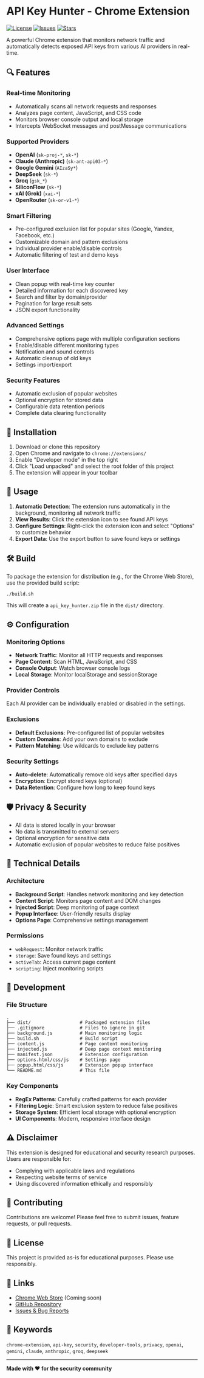# API Key Hunter - Chrome Extension

[![License](https://img.shields.io/github/license/RoninReilly/api-key-hunter)](https://github.com/RoninReilly/api-key-hunter/blob/main/LICENSE)
[![Issues](https://img.shields.io/github/issues/RoninReilly/api-key-hunter)](https://github.com/RoninReilly/api-key-hunter/issues)
[![Stars](https://img.shields.io/github/stars/RoninReilly/api-key-hunter?style=social)](https://github.com/RoninReilly/api-key-hunter)

A powerful Chrome extension that monitors network traffic and automatically detects exposed API keys from various AI providers in real-time.

## 🔍 Features

### **Real-time Monitoring**
- Automatically scans all network requests and responses
- Analyzes page content, JavaScript, and CSS code
- Monitors browser console output and local storage
- Intercepts WebSocket messages and postMessage communications

### **Supported Providers**
- **OpenAI** (`sk-proj-*`, `sk-*`)
- **Claude (Anthropic)** (`sk-ant-api03-*`)
- **Google Gemini** (`AIzaSy*`)
- **DeepSeek** (`sk-*`)
- **Groq** (`gsk_*`)
- **SiliconFlow** (`sk-*`)
- **xAI (Grok)** (`xai-*`)
- **OpenRouter** (`sk-or-v1-*`)

### **Smart Filtering**
- Pre-configured exclusion list for popular sites (Google, Yandex, Facebook, etc.)
- Customizable domain and pattern exclusions
- Individual provider enable/disable controls
- Automatic filtering of test and demo keys

### **User Interface**
- Clean popup with real-time key counter
- Detailed information for each discovered key
- Search and filter by domain/provider
- Pagination for large result sets
- JSON export functionality

### **Advanced Settings**
- Comprehensive options page with multiple configuration sections
- Enable/disable different monitoring types
- Notification and sound controls
- Automatic cleanup of old keys
- Settings import/export

### **Security Features**
- Automatic exclusion of popular websites
- Optional encryption for stored data
- Configurable data retention periods
- Complete data clearing functionality

## 🚀 Installation

1.  Download or clone this repository
2.  Open Chrome and navigate to `chrome://extensions/`
3.  Enable "Developer mode" in the top right
4.  Click "Load unpacked" and select the root folder of this project
5.  The extension will appear in your toolbar

## 📖 Usage

1.  **Automatic Detection**: The extension runs automatically in the background, monitoring all network traffic
2.  **View Results**: Click the extension icon to see found API keys
3.  **Configure Settings**: Right-click the extension icon and select "Options" to customize behavior
4.  **Export Data**: Use the export button to save found keys or settings

## 🛠️ Build

To package the extension for distribution (e.g., for the Chrome Web Store), use the provided build script:

```bash
./build.sh
```

This will create a `api_key_hunter.zip` file in the `dist/` directory.

## ⚙️ Configuration

### Monitoring Options
- **Network Traffic**: Monitor all HTTP requests and responses
- **Page Content**: Scan HTML, JavaScript, and CSS
- **Console Output**: Watch browser console logs
- **Local Storage**: Monitor localStorage and sessionStorage

### Provider Controls
Each AI provider can be individually enabled or disabled in the settings.

### Exclusions
- **Default Exclusions**: Pre-configured list of popular websites
- **Custom Domains**: Add your own domains to exclude
- **Pattern Matching**: Use wildcards to exclude key patterns

### Security Settings
- **Auto-delete**: Automatically remove old keys after specified days
- **Encryption**: Encrypt stored keys (optional)
- **Data Retention**: Configure how long to keep found keys

## 🛡️ Privacy & Security

- All data is stored locally in your browser
- No data is transmitted to external servers
- Optional encryption for sensitive data
- Automatic exclusion of popular websites to reduce false positives

## 🔧 Technical Details

### Architecture
- **Background Script**: Handles network monitoring and key detection
- **Content Script**: Monitors page content and DOM changes
- **Injected Script**: Deep monitoring of page context
- **Popup Interface**: User-friendly results display
- **Options Page**: Comprehensive settings management

### Permissions
- `webRequest`: Monitor network traffic
- `storage`: Save found keys and settings
- `activeTab`: Access current page content
- `scripting`: Inject monitoring scripts

## 📝 Development

### File Structure
```
.
├── dist/                  # Packaged extension files
├── .gitignore             # Files to ignore in git
├── background.js          # Main monitoring logic
├── build.sh               # Build script
├── content.js             # Page content monitoring
├── injected.js            # Deep page context monitoring
├── manifest.json          # Extension configuration
├── options.html/css/js    # Settings page
├── popup.html/css/js      # Extension popup interface
└── README.md              # This file
```

### Key Components
- **RegEx Patterns**: Carefully crafted patterns for each provider
- **Filtering Logic**: Smart exclusion system to reduce false positives
- **Storage System**: Efficient local storage with optional encryption
- **UI Components**: Modern, responsive interface design

## ⚠️ Disclaimer

This extension is designed for educational and security research purposes. Users are responsible for:
- Complying with applicable laws and regulations
- Respecting website terms of service
- Using discovered information ethically and responsibly

## 🤝 Contributing

Contributions are welcome! Please feel free to submit issues, feature requests, or pull requests.

## 📄 License

This project is provided as-is for educational purposes. Please use responsibly.

## 🔗 Links

- [Chrome Web Store](#) (Coming soon)
- [GitHub Repository](https://github.com/RoninReilly/api-key-hunter)
- [Issues & Bug Reports](https://github.com/RoninReilly/api-key-hunter/issues)

## 🔑 Keywords
`chrome-extension`, `api-key`, `security`, `developer-tools`, `privacy`, `openai`, `gemini`, `claude`, `anthropic`, `groq`, `deepseek`

---

**Made with ❤️ for the security community**